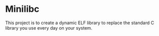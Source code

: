 # Minilibc
This project is to create a dynamic ELF library to replace  the standard C library you use every day on your system.
